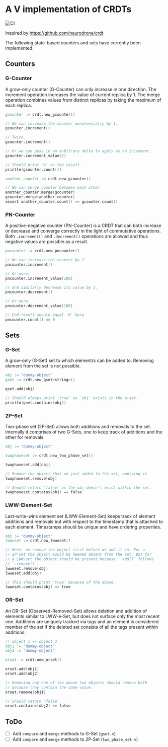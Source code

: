 # A V implementation of CRDTs

![CI](https://github.com/vladimirmyshkovski/crdt/workflows/CI/badge.svg)

Inspired by <https://github.com/neurodrone/crdt>

The following state-based counters and sets have currently been implemented.

## Counters

### G-Counter

A grow-only counter (G-Counter) can only increase in one direction. The increment operation increases the value of current replica by 1. The merge operation combines values from distinct replicas by taking the maximum of each replica.

```v
gcounter := crdt.new_gcounter()

// We can increase the counter monotonically by 1.
gcounter.increment()

// Twice.
gcounter.increment()

// Or we can pass in an arbitrary delta to apply as an increment.
gcounter.increment_value(2)

// Should print '4' as the result.
println(gcounter.count())

another_counter := crdt.new_gcounter()

// We can merge counter between each other
another_counter.merge(gcounter)
gcounter.merge(another_counter)
assert another_counter.count() == gcounter.count() 
```

### PN-Counter

A positive-negative counter (PN-Counter) is a CRDT that can both increase or
decrease and converge correctly in the light of commutative
operations. Both `.increment()` and `.decrement()` operations are allowed and thus
negative values are possible as a result.

```v
pncounter := crdt.new_pncounter()

// We can increase the counter by 1.
pncounter.increment()

// Or more.
pncounter.increment_value(100)

// And similarly decrease its value by 1.
pncounter.decrement()

// Or more.
pncounter.decrement_value(100)

// End result should equal '0' here.
pncounter.count() == 0
```

## Sets

### G-Set

A grow-only (G-Set) set to which element/s can be added to. Removing element
from the set is not possible.

```v
obj := "dummy-object"
gset := crdt.new_gset<string>()

gset.add(obj)

// Should always print 'true' as `obj` exists in the g-set.
println(gset.contains(obj))
```

### 2P-Set

Two-phase set (2P-Set) allows both additions and removals to the set.
Internally it comprises of two G-Sets, one to keep track of additions
and the other for removals.

```v
obj := "dummy-object"

twophaseset := crdt.new_two_phase_set()

twophaseset.add(obj)

// Remove the object that we just added to the set, emptying it.
twophaseset.remove(obj)

// Should return 'false' as the obj doesn't exist within the set.
twophaseset.contains(obj) == false
```

### LWW-Element-Set

Last-write-wins element set (LWW-Element-Set) keeps track of element additions
and removals but with respect to the timestamp that is attached to each
element. Timestamps should be unique and have ordering properties.

```v
obj := "dummy-object"
lwweset := crdt.new_lwweset()

// Here, we remove the object first before we add it in. For a
// 2P-set the object would be deemed absent from the set. But for
// a LWW-set the object should be present because `.add()` follows
// `.remove()`.
lwweset.remove(obj)
lwweset.add(obj)

// This should print 'true' because of the above.
lwweset.contains(obj) == true
```

### OR-Set

An OR-Set (Observed-Removed-Set) allows deletion and addition of
elements similar to LWW-e-Set, but does not surface only the most recent one. Additions are uniquely tracked via tags and an element is considered member of the set if the deleted set consists of all the tags present within additions.

```v
// object 1 == object 2
obj1 := "dummy-object"
obj2 := "dummy-object"

orset := crdt.new_orset()

orset.add(obj1)
orset.add(obj2)

// Removing any one of the above two objects should remove both
// because they contain the same value.
orset.remove(obj1)

// Should return 'false'.
orset.contains(obj2) == false
```

## ToDo

- [ ] Add `compare` and `merge` methods to G-Set (`gset.v`)
- [ ] Add `compare` and `merge` methods to 2P-Set (`two_phase_set.v`)

